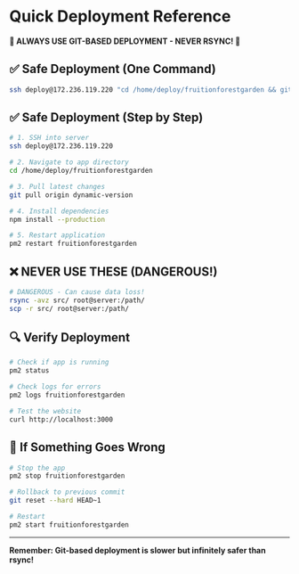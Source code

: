 # Quick Deployment Reference

**🚨 ALWAYS USE GIT-BASED DEPLOYMENT - NEVER RSYNC! 🚨**

## ✅ Safe Deployment (One Command)

```bash
ssh deploy@172.236.119.220 "cd /home/deploy/fruitionforestgarden && git pull origin dynamic-version && npm install --production && pm2 restart fruitionforestgarden"
```

## ✅ Safe Deployment (Step by Step)

```bash
# 1. SSH into server
ssh deploy@172.236.119.220

# 2. Navigate to app directory
cd /home/deploy/fruitionforestgarden

# 3. Pull latest changes
git pull origin dynamic-version

# 4. Install dependencies
npm install --production

# 5. Restart application
pm2 restart fruitionforestgarden
```

## ❌ NEVER USE THESE (DANGEROUS!)

```bash
# DANGEROUS - Can cause data loss!
rsync -avz src/ root@server:/path/
scp -r src/ root@server:/path/
```

## 🔍 Verify Deployment

```bash
# Check if app is running
pm2 status

# Check logs for errors
pm2 logs fruitionforestgarden

# Test the website
curl http://localhost:3000
```

## 🚨 If Something Goes Wrong

```bash
# Stop the app
pm2 stop fruitionforestgarden

# Rollback to previous commit
git reset --hard HEAD~1

# Restart
pm2 start fruitionforestgarden
```

---

**Remember: Git-based deployment is slower but infinitely safer than rsync!**
